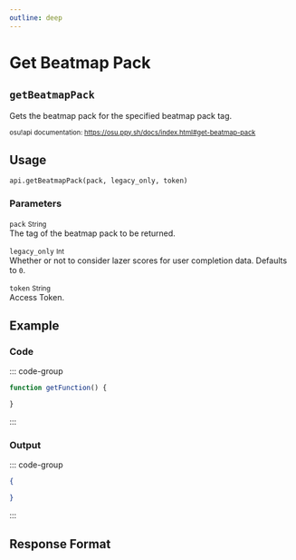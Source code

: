 ```yaml
---
outline: deep
---
```


# Get Beatmap Pack <Badge type="info" text="GET"/>

## `getBeatmapPack`

Gets the beatmap pack for the specified beatmap pack tag.

<small>osu!api documentation: https://osu.ppy.sh/docs/index.html#get-beatmap-pack</small>

## Usage

`api.getBeatmapPack(pack, legacy_only, token)`

### Parameters

`pack` <small>String</small><br>
The tag of the beatmap pack to be returned.

`legacy_only` <small>Int</small> <Badge type="tip" text="optional" /><br>
Whether or not to consider lazer scores for user completion data. Defaults to `0`.

`token` <small>String</small><br>
Access Token.

## Example

### Code

::: code-group
```js [code.gs]
function getFunction() {

}
```
:::

### Output

::: code-group
```json [console]
{

}
```
:::

## Response Format